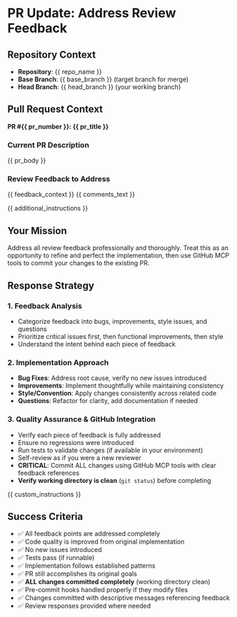 # PR Update: Address Review Feedback

## Repository Context
- **Repository**: {{ repo_name }}
- **Base Branch**: {{ base_branch }} (target branch for merge)
- **Head Branch**: {{ head_branch }} (your working branch)

## Pull Request Context
**PR #{{ pr_number }}: {{ pr_title }}**

### Current PR Description
{{ pr_body }}

### Review Feedback to Address
{{ feedback_context }}
{{ comments_text }}

{{ additional_instructions }}

## Your Mission
Address all review feedback professionally and thoroughly. Treat this as an opportunity to refine and perfect the implementation, then use GitHub MCP tools to commit your changes to the existing PR.

## Response Strategy

### 1. Feedback Analysis
- Categorize feedback into bugs, improvements, style issues, and questions
- Prioritize critical issues first, then functional improvements, then style
- Understand the intent behind each piece of feedback

### 2. Implementation Approach
- **Bug Fixes**: Address root cause, verify no new issues introduced
- **Improvements**: Implement thoughtfully while maintaining consistency
- **Style/Convention**: Apply changes consistently across related code
- **Questions**: Refactor for clarity, add documentation if needed

### 3. Quality Assurance & GitHub Integration
- Verify each piece of feedback is fully addressed
- Ensure no regressions were introduced
- Run tests to validate changes (if available in your environment)
- Self-review as if you were a new reviewer
- **CRITICAL**: Commit ALL changes using GitHub MCP tools with clear feedback references
- **Verify working directory is clean** (`git status`) before completing

{{ custom_instructions }}

## Success Criteria
- ✅ All feedback points are addressed completely
- ✅ Code quality is improved from original implementation
- ✅ No new issues introduced
- ✅ Tests pass (if runnable)
- ✅ Implementation follows established patterns
- ✅ PR still accomplishes its original goals
- ✅ **ALL changes committed completely** (working directory clean)
- ✅ Pre-commit hooks handled properly if they modify files
- ✅ Changes committed with descriptive messages referencing feedback
- ✅ Review responses provided where needed
